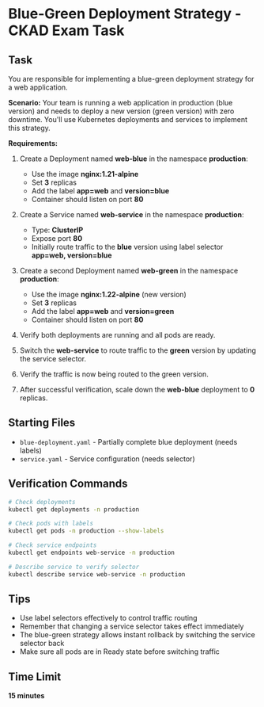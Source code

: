 # Blue-Green Deployment Strategy - CKAD Exam Task

## Task

You are responsible for implementing a blue-green deployment strategy for a web application.

**Scenario:**
Your team is running a web application in production (blue version) and needs to deploy a new version (green version) with zero downtime. You'll use Kubernetes deployments and services to implement this strategy.

**Requirements:**

1. Create a Deployment named **web-blue** in the namespace **production**:
   - Use the image **nginx:1.21-alpine**
   - Set **3** replicas
   - Add the label **app=web** and **version=blue**
   - Container should listen on port **80**

2. Create a Service named **web-service** in the namespace **production**:
   - Type: **ClusterIP**
   - Expose port **80**
   - Initially route traffic to the **blue** version using label selector **app=web, version=blue**

3. Create a second Deployment named **web-green** in the namespace **production**:
   - Use the image **nginx:1.22-alpine** (new version)
   - Set **3** replicas
   - Add the label **app=web** and **version=green**
   - Container should listen on port **80**

4. Verify both deployments are running and all pods are ready.

5. Switch the **web-service** to route traffic to the **green** version by updating the service selector.

6. Verify the traffic is now being routed to the green version.

7. After successful verification, scale down the **web-blue** deployment to **0** replicas.

## Starting Files

- `blue-deployment.yaml` - Partially complete blue deployment (needs labels)
- `service.yaml` - Service configuration (needs selector)

## Verification Commands

```bash
# Check deployments
kubectl get deployments -n production

# Check pods with labels
kubectl get pods -n production --show-labels

# Check service endpoints
kubectl get endpoints web-service -n production

# Describe service to verify selector
kubectl describe service web-service -n production
```

## Tips

- Use label selectors effectively to control traffic routing
- Remember that changing a service selector takes effect immediately
- The blue-green strategy allows instant rollback by switching the service selector back
- Make sure all pods are in Ready state before switching traffic

## Time Limit

**15 minutes**
